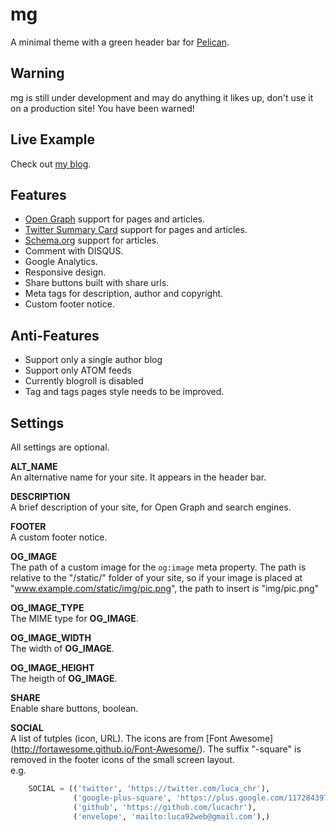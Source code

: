 mg
==============

A minimal theme with a green header bar for [Pelican](http://blog.getpelican.com/).

Warning
--------------
mg is still under development and may do anything it likes up, don't use it on
a production site! 
You have been warned!

Live Example
--------------
Check out [my blog](http://www.devsbytes.com).

Features
--------------

* [Open Graph](http://ogp.me) support for pages and articles.
* [Twitter Summary Card](https://dev.twitter.com/cards/types/summary) support for pages 
    and articles.
* [Schema.org](http://schema.org) support for articles.
* Comment with DISQUS.
* Google Analytics.
* Responsive design.
* Share buttons built with share urls.
* Meta tags for description, author and copyright.
* Custom footer notice.

Anti-Features
--------------

* Support only a single author blog
* Support only ATOM feeds
* Currently blogroll is disabled
* Tag and tags pages style needs to be improved.

Settings
--------------

All settings are optional.

**ALT_NAME**  
An alternative name for your site. It appears in the header bar.

**DESCRIPTION**  
A brief description of your site, for Open Graph and search engines.

**FOOTER**  
A custom footer notice.

**OG_IMAGE**  
The path of a custom image for the `og:image` meta property.
The path is relative to the "/static/" folder of your site, so if your image
is placed at "www.example.com/static/img/pic.png", the path to insert is "img/pic.png"

**OG_IMAGE_TYPE**  
The MIME type for **OG_IMAGE**.

**OG_IMAGE_WIDTH**  
The width of **OG_IMAGE**. 

**OG_IMAGE_HEIGHT**  
The heigth of **OG_IMAGE**.

**SHARE**  
Enable share buttons, boolean.

**SOCIAL**  
A list of tutples (icon, URL). The icons are from [Font Awesome]
(http://fortawesome.github.io/Font-Awesome/). The suffix "-square" is removed 
in the footer icons of the small screen layout.  
e.g.  
```python
    SOCIAL = (('twitter', 'https://twitter.com/luca_chr'),
              ('google-plus-square', 'https://plus.google.com/117284397605208270870'),
              ('github', 'https://github.com/lucachr'),
              ('envelope', 'mailto:luca92web@gmail.com'),)
```
